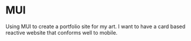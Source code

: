 # MUI
Using MUI to create a portfolio site for my art. I want to have a card based reactive website that conforms well to mobile.

